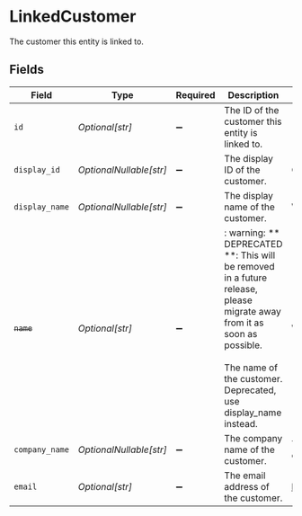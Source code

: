 # LinkedCustomer

The customer this entity is linked to.


## Fields

| Field                                                                                                                                                                                    | Type                                                                                                                                                                                     | Required                                                                                                                                                                                 | Description                                                                                                                                                                              | Example                                                                                                                                                                                  |
| ---------------------------------------------------------------------------------------------------------------------------------------------------------------------------------------- | ---------------------------------------------------------------------------------------------------------------------------------------------------------------------------------------- | ---------------------------------------------------------------------------------------------------------------------------------------------------------------------------------------- | ---------------------------------------------------------------------------------------------------------------------------------------------------------------------------------------- | ---------------------------------------------------------------------------------------------------------------------------------------------------------------------------------------- |
| `id`                                                                                                                                                                                     | *Optional[str]*                                                                                                                                                                          | :heavy_minus_sign:                                                                                                                                                                       | The ID of the customer this entity is linked to.                                                                                                                                         | 12345                                                                                                                                                                                    |
| `display_id`                                                                                                                                                                             | *OptionalNullable[str]*                                                                                                                                                                  | :heavy_minus_sign:                                                                                                                                                                       | The display ID of the customer.                                                                                                                                                          | CUST00101                                                                                                                                                                                |
| `display_name`                                                                                                                                                                           | *OptionalNullable[str]*                                                                                                                                                                  | :heavy_minus_sign:                                                                                                                                                                       | The display name of the customer.                                                                                                                                                        | Windsurf Shop                                                                                                                                                                            |
| ~~`name`~~                                                                                                                                                                               | *Optional[str]*                                                                                                                                                                          | :heavy_minus_sign:                                                                                                                                                                       | : warning: ** DEPRECATED **: This will be removed in a future release, please migrate away from it as soon as possible.<br/><br/>The name of the customer. Deprecated, use display_name instead. | Windsurf Shop                                                                                                                                                                            |
| `company_name`                                                                                                                                                                           | *OptionalNullable[str]*                                                                                                                                                                  | :heavy_minus_sign:                                                                                                                                                                       | The company name of the customer.                                                                                                                                                        | The boring company                                                                                                                                                                       |
| `email`                                                                                                                                                                                  | *Optional[str]*                                                                                                                                                                          | :heavy_minus_sign:                                                                                                                                                                       | The email address of the customer.                                                                                                                                                       | boring@boring.com                                                                                                                                                                        |